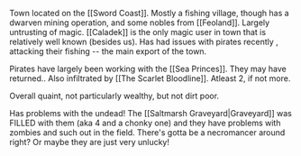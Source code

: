 

Town located on the [[Sword Coast]]. Mostly a fishing village, though has a dwarven mining operation, and some nobles from [[Feoland]]. Largely untrusting of magic. [[Caladek]] is the only magic user in town that is relatively well known (besides us).
Has had issues with pirates recently , attacking their fishing -- the main export of the town.

Pirates have largely been working with the [[Sea Princes]]. They may have returned..
Also infiltrated by [[The Scarlet Bloodline]]. Atleast 2, if not more. 

Overall quaint, not particularly wealthy, but not dirt poor.

Has problems with the undead! The [[Saltmarsh Graveyard|Graveyard]] was FILLED with them (aka 4 and a chonky one) and they have problems with zombies and such out in the field. There's gotta be a necromancer around right? Or maybe they are just very unlucky!
